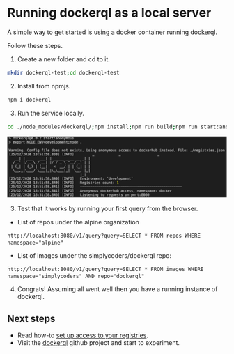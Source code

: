 # Running dockerql as a local server

A simple way to get started is using a docker container running dockerql. 

Follow these steps.

1. Create a new folder and cd to it.

~~~bash
mkdir dockerql-test;cd dockerql-test
~~~

2. Install from npmjs.

~~~bash
npm i dockerql
~~~

3. Run the service locally.

~~~bash
cd ./node_modules/dockerql/;npm install;npm run build;npm run start:anonymous
~~~

![terminal](./terminal.png)

3. Test that it works by running your first query from the browser.

* List of repos under the alpine organization 
~~~
http://localhost:8080/v1/query?query=SELECT * FROM repos WHERE namespace="alpine"
~~~

* List of images under the simplycoders/dockerql repo:
~~~
http://localhost:8080/v1/query?query=SELECT * FROM images WHERE namespace="simplycoders" AND repo="dockerql"
~~~

4. Congrats! Assuming all went well then you have a running instance of dockerql.

## Next steps

* Read how-to [set up access to your registries](./set-up-access-to-registries).
* Visit the [dockerql](https://github.com/simplyCoders/dockerql) github project and start to experiment.

